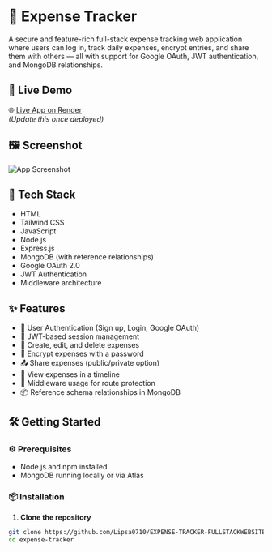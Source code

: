 # 💸 Expense Tracker

A secure and feature-rich full-stack expense tracking web application where users can log in, track daily expenses, encrypt entries, and share them with others — all with support for Google OAuth, JWT authentication, and MongoDB relationships.



## 🚀 Live Demo

🌐 [Live App on Render](https://your-render-link-here.com)  
_(Update this once deployed)_



## 🖼️ Screenshot

![App Screenshot](./Screenshot2025-06-09151027png)



## 🔧 Tech Stack

- HTML
- Tailwind CSS
- JavaScript
- Node.js
- Express.js
- MongoDB (with reference relationships)
- Google OAuth 2.0
- JWT Authentication
- Middleware architecture



## ✨ Features

- 👤 User Authentication (Sign up, Login, Google OAuth)
- 🔐 JWT-based session management
- 🧾 Create, edit, and delete expenses
- 🔐 Encrypt expenses with a password
- 📤 Share expenses (public/private option)
- 📅 View expenses in a timeline
- 🎯 Middleware usage for route protection
- 📦 Reference schema relationships in MongoDB



## 🛠️ Getting Started

### ⚙️ Prerequisites

- Node.js and npm installed
- MongoDB running locally or via Atlas



### 📦 Installation

1. **Clone the repository**

```bash
git clone https://github.com/Lipsa0710/EXPENSE-TRACKER-FULLSTACKWEBSITE.git
cd expense-tracker
